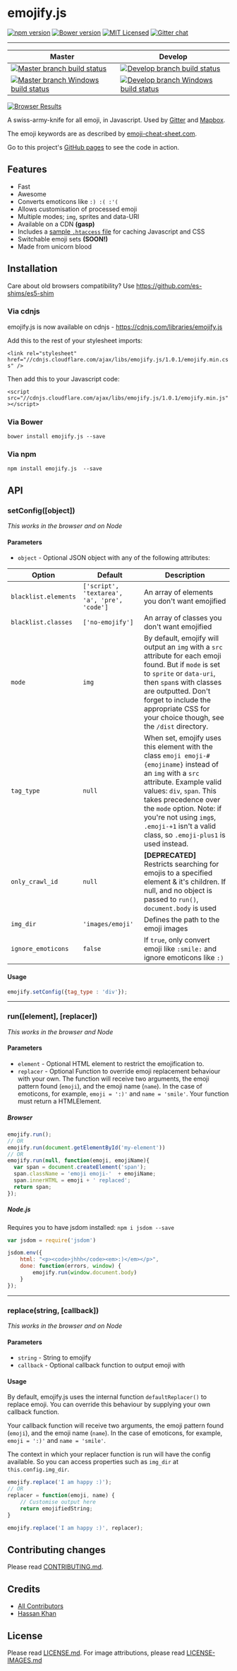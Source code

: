 # emojify.js

[![npm version][ico-npm]][package-npm]
[![Bower version][ico-bower]][package-bower]
[![MIT Licensed][ico-license]][license]
[![Gitter chat][ico-gitter]][gitter]

---

Master | Develop
--- | ---
[![Master branch build status][ico-build]][travis] | [![Develop branch build status][ico-build-dev]][travis]
[![Master branch Windows build status][ico-windows-build]][appveyor] | [![Develop branch Windows build status][ico-windows-build-dev]][appveyor]

[![Browser Results](https://ci.testling.com/hassankhan/emojify.js.png)](https://ci.testling.com/hassankhan/emojify.js)

A swiss-army-knife for all emoji, in Javascript. Used by [Gitter](https://gitter.im/) and [Mapbox](https://www.mapbox.com/blog/emoji-map-markers/).

The emoji keywords are as described by [emoji-cheat-sheet.com](http://www.emoji-cheat-sheet.com).

Go to this project's [GitHub pages](http://hassankhan.github.com/emojify.js) to see the code in action.






<extoc></extoc>

## Features

- Fast
- Awesome
- Converts emoticons like `:) :( :'(`
- Allows customisation of processed emoji
- Multiple modes; `img`, sprites and data-URI
- Available on a CDN **(gasp)**
- Includes a [sample `.htaccess` file](.htaccess) for caching Javascript and CSS
- Switchable emoji sets **(SOON!)**
- Made from unicorn blood

## Installation

Care about old browsers compatibility? Use https://github.com/es-shims/es5-shim

### Via cdnjs

emojify.js is now available on cdnjs - https://cdnjs.com/libraries/emojify.js

Add this to the rest of your stylesheet imports:

`<link rel="stylesheet" href="//cdnjs.cloudflare.com/ajax/libs/emojify.js/1.0.1/emojify.min.css" />`

Then add this to your Javascript code:

`<script src="//cdnjs.cloudflare.com/ajax/libs/emojify.js/1.0.1/emojify.min.js"></script>`

### Via Bower

`bower install emojify.js --save`

### Via npm

`npm install emojify.js  --save`

## API

### setConfig([object])

*This works in the browser and on Node*

#### Parameters

- `object` - Optional JSON object with any of the following attributes:

Option | Default | Description
--- | --- | ---
`blacklist.elements` | `['script', 'textarea', 'a', 'pre', 'code']` | An array of elements you don't want emojified
`blacklist.classes` | `['no-emojify']` | An array of classes you don't want emojified
`mode` | `img` | By default, emojify will output an `img` with a `src` attribute for each emoji found. But if `mode` is set to `sprite` or `data-uri`, then `span`s with classes are outputted. Don't forget to include the appropriate CSS for your choice though, see the `/dist` directory.
`tag_type` | `null` | When set, emojify uses this element with the class `emoji emoji-#{emojiname}` instead of an `img` with a `src` attribute.  Example valid values: `div`, `span`. This takes precedence over the `mode` option. Note: if you're not using `img`s, `.emoji-+1` isn't a valid class, so `.emoji-plus1` is used instead.
`only_crawl_id` | `null` | **[DEPRECATED]** Restricts searching for emojis to a specified element & it's children. If null, and no object is passed to `run()`, `document.body` is used
`img_dir` | `'images/emoji'` | Defines the path to the emoji images
`ignore_emoticons` | `false` | If `true`, only convert emoji like `:smile:` and ignore emoticons like `:)`

#### Usage
```js
emojify.setConfig({tag_type : 'div'});
```

---

### run([element], [replacer])

*This works in the browser and Node*

#### Parameters
- `element` - Optional HTML element to restrict the emojification to.
- `replacer` - Optional Function to override emoji replacement behaviour with your own. The function will receive two arguments, the emoji pattern found (`emoji`), and the emoji name (`name`). In the case of emoticons, for example, `emoji = ':)'` and `name = 'smile'`. Your function must return a HTMLElement.


##### Browser
```js
emojify.run();
// OR
emojify.run(document.getElementById('my-element'))
// OR
emojify.run(null, function(emoji, emojiName){
  var span = document.createElement('span');
  span.className = 'emoji emoji-'  + emojiName;
  span.innerHTML = emoji + ' replaced';
  return span;
});
```

##### Node.js
Requires you to have jsdom installed:
`npm i jsdom --save`

```js
var jsdom = require('jsdom')

jsdom.env({
    html: "<p><code>jhhh</code><em>:)</em></p>",
    done: function(errors, window) {
        emojify.run(window.document.body)
    }
});
```
---

### replace(string, [callback])

*This works in the browser and on Node*

#### Parameters
- `string` - String to emojify
- `callback` - Optional callback function to output emoji with

#### Usage

By default, emojify.js uses the internal function `defaultReplacer()` to replace emoji. You can override this behaviour by supplying your own callback function.

Your callback function will receive two arguments, the emoji pattern found (`emoji`), and the emoji name (`name`). In the case of emoticons, for example, `emoji = ':)'` and `name = 'smile'`.

The context in which your replacer function is run will have the config available. So you can access properties such as `img_dir` at `this.config.img_dir`.

```js
emojify.replace('I am happy :)');
// OR
replacer = function(emoji, name) {
    // Customise output here
    return emojifiedString;
}

emojify.replace('I am happy :)', replacer);
```

## Contributing changes

Please read [CONTRIBUTING.md](CONTRIBUTING.md).

## Credits

- [All Contributors](https://github.com/hassankhan/emojify.js/contributors)
- [Hassan Khan](https://github.com/hassankhan)

## License

Please read [LICENSE.md](LICENSE.md). For image attributions, please read [LICENSE-IMAGES.md](LICENSE-IMAGES.md)

[travis]: https://travis-ci.org/hassankhan/emojify.js
[appveyor]: https://ci.appveyor.com/project/hassankhan/emojify-js
[package-bower]: http://bower.io/search/?q=emojify.js
[package-npm]: https://www.npmjs.org/package/emojify.js
[ico-build]: http://img.shields.io/travis/hassankhan/emojify.js.svg?style=flat-square
[ico-build-dev]: http://img.shields.io/travis/hassankhan/emojify.js/develop.svg?style=flat-square
[ico-windows-build]: https://ci.appveyor.com/api/projects/status/908bymld8nm3ykxm?svg=true
[ico-windows-build-dev]: https://ci.appveyor.com/api/projects/status/908bymld8nm3ykxm/branch/develop?svg=true
[ico-bower]: http://img.shields.io/bower/v/emojify.js.svg?style=flat-square
[ico-npm]: http://img.shields.io/npm/v/emojify.js.svg?style=flat-square
[ico-license]: http://img.shields.io/npm/l/emojify.js.svg?style=flat-square
[ico-gitter]: https://badges.gitter.im/hassankhan/emojify.js.svg
[license]: http://hassankhan.mit-license.org/
[gitter]: https://gitter.im/hassankhan/emojify.js
